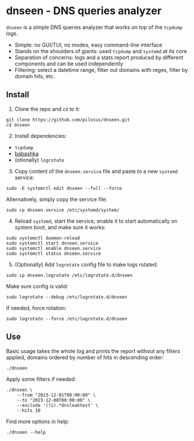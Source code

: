# dnseen - DNS queries analyzer

`dnseen` is a simple DNS queries analyzer that works on top of the `tcpdump` logs.

- Simple: no GUI/TUI, no modes, easy command-line interface
- Stands on the shoulders of giants: used `tcpdump` and `systemd` at
  its core
- Separation of concerns: logs and a stats report produced by
  different components and can be used independently
- Filtering: select a datetime range, filter out domains with regex,
  filter by domain hits, etc.

## Install

1. Clone the repo and `cd` to it:

```shell
git clone https://github.com/pilosus/dnseen.git
cd dnseen
```

2. Install dependencies:

- `tcpdump`
- [babashka](https://github.com/babashka/babashka#installation)
- (otionally) `logrotate`

3. Copy content of the `dnseen.service` file and paste to a new
   `systemd` service:

```shell
sudo -E systemctl edit dnseen --full --force
```

Alternatively, simply copy the service file:

```shell
sudo cp dnseen.service /etc/systemd/system/
```

4. Reload `systemd`, start the service, enable it to start
   automatically on system boot, and make sure it works:

```shell
sudo systemctl daemon-reload
sudo systemctl start dnseen.service 
sudo systemctl enable dnseen.service
sudo systemctl status dnseen.service 
```

5. (Optionally) Add `logrotate` config file to make logs rotated:

```shell
sudo cp dnseen.logrotate /etc/logrotate.d/dnseen
```

Make sure config is valid:

```shell
sudo logrotate --debug /etc/logrotate.d/dnseen
```

If needed, force rotation:

```shell
sudo logrotate --force /etc/logrotate.d/dnseen
```

## Use

Basic usage takes the whole log and prints the report without any
filters applied, domains ordered by number of hits in descending
order:

```shell
./dnseen
```

Apply some filters if needed:

```shell
./dnseen \
    --from "2023-12-01T00:00:00" \
    --to "2023-12-08T00:00:00" \
    --exclude '(?i).*dnsleaktest' \
    --hits 10
```

Find more options in help:

```shell
./dnseen --help
```
